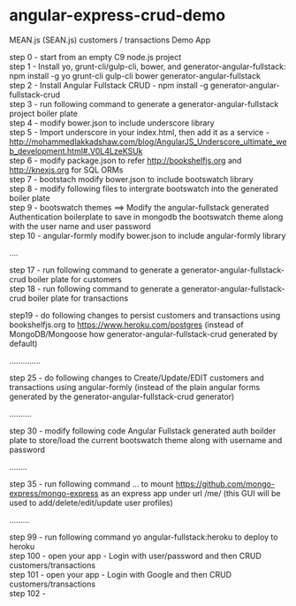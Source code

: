 # angular-express-crud-demo
MEAN.js (SEAN.js) customers / transactions Demo App

step 0 - start from an empty C9 node.js project  
step 1 - Install yo, grunt-cli/gulp-cli, bower, and generator-angular-fullstack: npm install -g yo grunt-cli gulp-cli bower generator-angular-fullstack  
step 2 - Install Angular Fullstack CRUD - npm install -g generator-angular-fullstack-crud  
step 3 - run following command to generate a generator-angular-fullstack project boiler plate  
step 4 - modify bower.json to include underscore library  
step 5 - Import underscore in your index.html, then add it as a service - http://mohammedlakkadshaw.com/blog/AngularJS_Underscore_ultimate_web_development.html#.V0L4LzeKSUk  
step 6 - modify package.json to refer http://bookshelfjs.org and http://knexjs.org for SQL ORMs  
step 7 - bootstach modify bower.json to include bootswatch library  
step 8 - modify following files to intergrate bootswatch into the generated boiler plate  
step 9 - bootswatch themes ==> Modify the angular-fullstack generated Authentication boilerplate to save in mongodb the bootswatch theme along with the user name and user password  
step 10 - angular-formly modify bower.json to include angular-formly library   
  
....  
  
  
step 17 - run following command to generate a generator-angular-fullstack-crud boiler plate for customers  
step 18 - run following command to generate a generator-angular-fullstack-crud boiler plate for transactions  
  
step19 - do following changes to persist customers and transactions using bookshelfjs.org to https://www.heroku.com/postgres (instead of MongoDB/Mongoose how generator-angular-fullstack-crud 
generated by default)  
  
..............  
  
step 25 - do following changes to Create/Update/EDIT customers and transactions using angular-formly (instead of the plain angular forms generated by the generator-angular-fullstack-crud generator)  
  
..........  
  
step 30 - modify following code Angular Fullstack generated auth boilder plate to store/load the current bootswatch theme along with username and password  
  
........  
  
  
  
  
step 35 - run following command ... to mount https://github.com/mongo-express/mongo-express as an express app under url /me/ (this GUI will be used to add/delete/edit/update user profiles)  
  
  
.........  
  
  
step 99 - run following command yo angular-fullstack:heroku to deploy to heroku  
step 100 - open your app - Login with user/password and then CRUD customers/transactions  
step 101 - open your app - Login with Google and then CRUD customers/transactions  
step 102 -    
  
